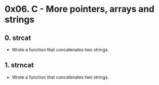 # 0x06. C - More pointers, arrays and strings

## 0. strcat
* Wrote a function that concatenates two strings.

## 1. strncat
* Wrote a function that concatenates two strings.

